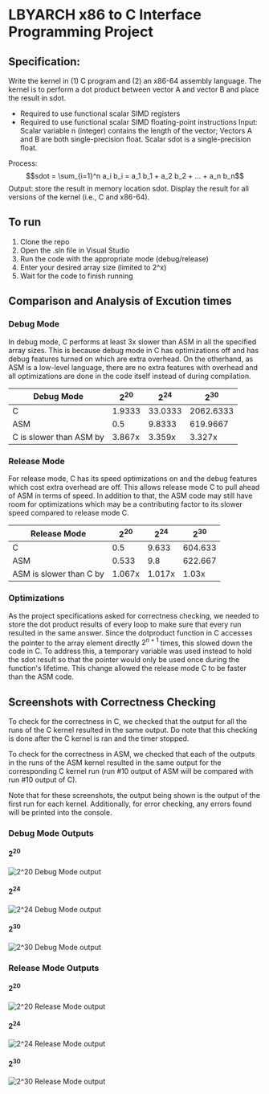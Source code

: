 # LBYARCH x86 to C Interface Programming Project

## Specification:
Write the kernel in (1) C program and (2) an x86-64 assembly language. The kernel is to perform a dot product between vector A and vector B and place the result in sdot.
- Required to use functional scalar SIMD registers
- Required to use functional scalar SIMD floating-point instructions
Input: Scalar variable n (integer) contains the length of the vector; Vectors A and B are both single-precision float. Scalar sdot is a single-precision float.

Process: $$sdot = \sum_{i=1}^n a_i b_i = a_1 b_1 + a_2 b_2 + ... + a_n b_n$$
Output: store the result in memory location sdot. Display the result for all versions of the kernel (i.e., C and x86-64).

## To run

1. Clone the repo
2. Open the .sln file in Visual Studio
3. Run the code with the appropriate mode (debug/release)
4. Enter your desired array size (limited to 2^x)
5. Wait for the code to finish running

## Comparison and Analysis of Excution times

### Debug Mode
In debug mode, C performs at least 3x slower than ASM in all the specified array sizes. This is because debug mode in C has optimizations off and has debug features turned on which are extra overhead. On the otherhand, as ASM is a low-level language, there are no extra features with overhead and all optimizations are done in the code itself instead of during compilation. 

| Debug Mode | $2^{20}$ | $2^{24}$ | $2^{30}$ |
| --- | --- | --- | --- |
| C | 1.9333 | 33.0333 | 2062.6333 |
| ASM | 0.5 | 9.8333 | 619.9667 |
| C is slower than ASM by | 3.867x | 3.359x | 3.327x |

### Release Mode
For release mode, C has its speed optimizations on and the debug features which cost extra overhead are off. This allows release mode C to pull ahead of ASM in terms of speed. In addition to that, the ASM code may still have room for optimizations which may be a contributing factor to its slower speed compared to release mode C.

| Release Mode | $2^{20}$ | $2^{24}$ | $2^{30}$ |
| --- | --- | --- | --- |
| C | 0.5 | 9.633 | 604.633 |
| ASM | 0.533 | 9.8 | 622.667 |
| ASM is slower than C by | 1.067x | 1.017x | 1.03x |

### Optimizations
As the project specifications asked for correctness checking, we needed to store the dot product results of every loop to make sure that every run resulted in the same answer. Since the dotproduct function in C accesses the pointer to the array element directly $2^{n+1}$ times, this slowed down the code in C. To address this, a temporary variable was used instead to hold the sdot result so that the pointer would only be used once during the function's lifetime. This change allowed the release mode C to be faster than the ASM code.

## Screenshots with Correctness Checking
To check for the correctness in C, we checked that the output for all the runs of the C kernel resulted in the same output. Do note that this checking is done after the C kernel is ran and the timer stopped.

To check for the correctness in ASM, we checked that each of the outputs in the runs of the ASM kernel resulted in the same output for the corresponding C kernel run (run #10 output of ASM will be compared with run #10 output of C).

Note that for these screenshots, the output being shown is the output of the first run for each kernel. Additionally, for error checking, any errors found will be printed into the console.

### Debug Mode Outputs

#### $2^{20}$
![2^20 Debug Mode output](/imgs/2^20_DebugMode.png)

#### $2^{24}$
![2^24 Debug Mode output](/imgs/2^24_DebugMode.png)

#### $2^{30}$
![2^30 Debug Mode output](/imgs/2^30_DebugMode.png)

### Release Mode Outputs

#### $2^{20}$
![2^20 Release Mode output](/imgs/2^20_ReleaseMode.png)

#### $2^{24}$
![2^24 Release Mode output](/imgs/2^24_ReleaseMode.png)

#### $2^{30}$
![2^30 Release Mode output](/imgs/2^30_ReleaseMode.png)
